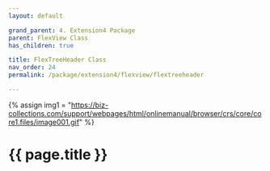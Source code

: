 ```yaml
---
layout: default

grand_parent: 4. Extension4 Package
parent: FlexView Class
has_children: true

title: FlexTreeHeader Class
nav_order: 24
permalink: /package/extension4/flexview/flextreeheader

---
```

{% assign img1 = "https://biz-collections.com/support/webpages/html/onlinemanual/browser/crs/core/core1.files/image001.gif" %}


# {{ page.title }}
